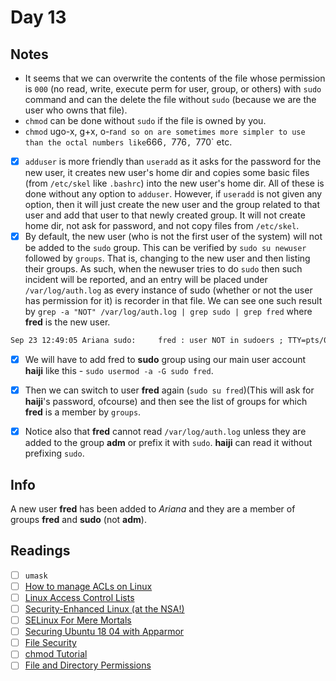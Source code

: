 # Day 13

## Notes

- It seems that we can overwrite the contents of the file whose permission is `000` (no read, write, execute perm for user, group, or others) with `sudo` command and can the delete the file without `sudo` (because we are the user who owns that file).
- `chmod` can be done without `sudo` if the file is owned by you.
- `chmod` ugo-x, g+x, o-r` and so on are sometimes more simpler to use than the octal numbers like `666`, `776`, `770` etc.

- [x] `adduser` is more friendly than `useradd` as it asks for the password for the new user, it creates new user's home dir and copies some basic files (from `/etc/skel` like `.bashrc`) into the new user's home dir. All of these is done without any option to `adduser`. However, if `useradd` is not given any option, then it will just create the new user and the group related to that user and add that user to that newly created group. It will not create home dir, not ask for password, and not copy files from `/etc/skel`.
- [x] By default, the new user (who is not the first user of the system) will not be added to the `sudo` group. This can be verified by `sudo su newuser` followed by `groups`. That is, changing to the new user and then listing their groups. As such, when the newuser tries to do `sudo` then such incident will be reported, and an entry will be placed under `/var/log/auth.log` as every instance of sudo (whether or not the user has permission for it) is recorder in that file.
We can see one such result by `grep -a "NOT" /var/log/auth.log | grep sudo | grep fred` where **fred** is the new user.

```txt
Sep 23 12:49:05 Ariana sudo:     fred : user NOT in sudoers ; TTY=pts/0 ; PWD=/home/fred ; USER=root ; COMMAND=/usr/bin/less /var/log/auth.log
```

- [x] We will have to add fred to **sudo** group using our main user account **haiji** like this - `sudo usermod -a -G sudo fred`.

- [x] Then we can switch to user **fred** again (`sudo su fred`)(This will ask for **haiji**'s password, ofcourse) and then see the list of groups for which **fred** is a member by `groups`.

- [x] Notice also that **fred** cannot read `/var/log/auth.log` unless they are added to the group **adm** or prefix it with `sudo`. **haiji** can read it without prefixing `sudo`.

## Info

A new user **fred** has been added to *Ariana*  and they are a member of groups **fred** and **sudo** (not **adm**).

## Readings

- [ ] `umask`
- [ ] [How to manage ACLs on Linux](https://linuxconfig.org/how-to-manage-acls-on-linux)
- [ ] [Linux Access Control Lists](https://www.redhat.com/sysadmin/linux-access-control-lists)
- [ ] [Security-Enhanced Linux (at the NSA!)](https://www.nsa.gov/what-we-do/research/selinux/)
- [ ] [SELinux For Mere Mortals](https://craigmbooth.com/blog/selinux-for-mortals/)
- [ ] [Securing Ubuntu 18 04 with Apparmor](https://www.youtube.com/watch?v=lJFxexGZ-DY)
- [ ] [File Security](http://tldp.org/LDP/intro-linux/html/sect_03_04.html)
- [ ] [chmod Tutorial](http://catcode.com/teachmod/)
- [ ] [File and Directory Permissions](http://www.youtube.com/watch?v=vKTg1ATHl4E)
